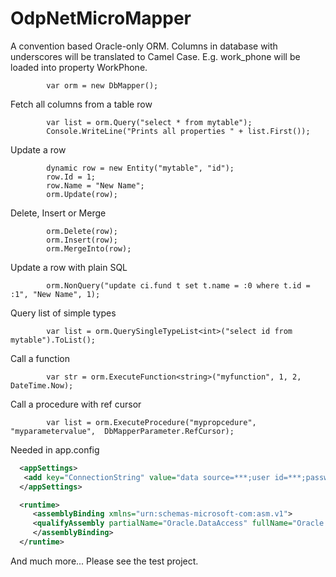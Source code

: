# OdpNetMicroMapper
A convention based Oracle-only ORM. Columns in database with underscores will be translated to Camel Case. E.g. work_phone will be loaded into property WorkPhone.

            var orm = new DbMapper();

Fetch all columns from a table row

        	var list = orm.Query("select * from mytable");
        	Console.WriteLine("Prints all properties " + list.First());

Update a row

        	dynamic row = new Entity("mytable", "id");
        	row.Id = 1;
        	row.Name = "New Name";
        	orm.Update(row);

Delete, Insert or Merge

            orm.Delete(row);
            orm.Insert(row);
            orm.MergeInto(row);
 
Update a row with plain SQL

            orm.NonQuery("update ci.fund t set t.name = :0 where t.id = :1", "New Name", 1);

Query list of simple types

            var list = orm.QuerySingleTypeList<int>("select id from mytable").ToList();

Call a function

        	var str = orm.ExecuteFunction<string>("myfunction", 1, 2, DateTime.Now);

Call a procedure with ref cursor

        	var list = orm.ExecuteProcedure("mypropcedure", "myparametervalue",  DbMapperParameter.RefCursor);

Needed in app.config

```xml
  <appSettings>
   <add key="ConnectionString" value="data source=***;user id=***;password=***;" />
  </appSettings>

  <runtime>
     <assemblyBinding xmlns="urn:schemas-microsoft-com:asm.v1">
     <qualifyAssembly partialName="Oracle.DataAccess" fullName="Oracle.DataAccess, Version=2.102.2.20, Culture=neutral, PublicKeyToken=89b483f429c47342" />
     </assemblyBinding>
  </runtime> 
```

And much more... Please see the test project.
